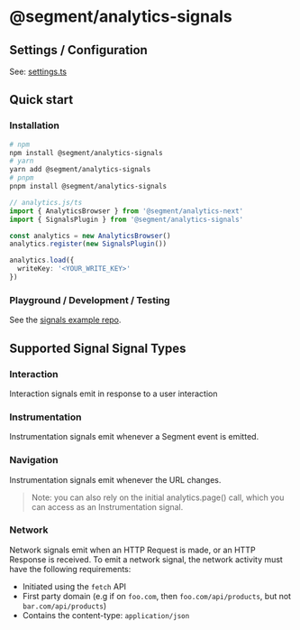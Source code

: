 #  @segment/analytics-signals 


## Settings / Configuration

See: [settings.ts](src/types/settings.ts)

## Quick start
### Installation
```bash
# npm
npm install @segment/analytics-signals
# yarn
yarn add @segment/analytics-signals
# pnpm
pnpm install @segment/analytics-signals
```

```ts
// analytics.js/ts
import { AnalyticsBrowser } from '@segment/analytics-next'
import { SignalsPlugin } from '@segment/analytics-signals'

const analytics = new AnalyticsBrowser()
analytics.register(new SignalsPlugin())

analytics.load({
  writeKey: '<YOUR_WRITE_KEY>'
})

```

### Playground / Development / Testing
See the [signals example repo](../signals-example).

## Supported Signal Signal Types

### Interaction
Interaction signals emit in response to a user interaction

### Instrumentation
Instrumentation signals emit whenever a Segment event is emitted.

### Navigation
Instrumentation signals emit whenever the URL changes.

> Note: you can also rely on the initial analytics.page() call, which you can access as an Instrumentation signal.

### Network
Network signals emit when an HTTP Request is made, or an HTTP Response is received. To emit a network signal, the network activity must have the following requirements:
- Initiated using the `fetch` API
- First party domain (e.g if on `foo.com`, then `foo.com/api/products`, but not `bar.com/api/products`)
- Contains the content-type: `application/json`

